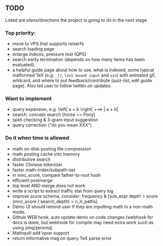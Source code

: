 ## TODO
Listed are plans/directions the project is going to do
in the next stage.

### Top priority:
* move to VPS that supports reiserfs
* search loading page
* enlarge indices, pressure test (QPS)
* search earily termination (depends on how many items has been evaluated).
* a helpful guide page about how to use, what is indexed, some typical malformed TeX (e.g. `_()`, `\int bound input` and `sin`) with animated gif, wildcard, and where to put feedback/contribute (quiz-list, edit guide page). Also tell user to follow twitter on updates.

### Want to implement
* query expansion, e.g. \left| a + b \right| +==> | a + b| 
* search: concept search (horse == Pony)
* spell checking & 3-gram input suggestion
* query correction ("do you mean XXX")

### Do it when time is allowed
* math on-disk posting file compression
* math posting cache into memory
* distributive search
* faster Chinese tokenizer
* faster math-index/subpath-set
* in mnc\_score, compare father-to-root hash
* efficient postmerge
* top level AND merge does not work
* write a script to extract traffic stat from query log
* improve score schema, consider:
	frequency & [sub\_expr depth > score (mnc\_score / search\_depth) > n\_lr\_paths]
* Demo UI should remind user if they are inputting math in a non-math mode.
* Github WEB hook, auto update demo on code changes (webhook for docs is done, but webhook for compile may need extra work such as using zmq/zeromq)
* Mathquill add \qvar support
* return informative msg on query TeX parse error
